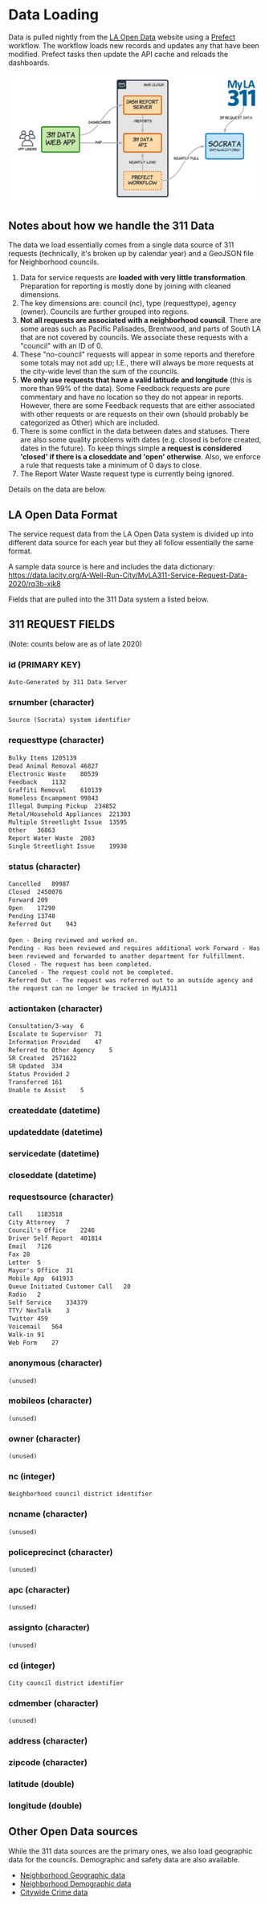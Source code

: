 # Data Loading

Data is pulled nightly from the [LA Open Data](https://data.lacity.org/) website using a [Prefect](https://www.prefect.io/) workflow. The workflow loads new records and updates any that have been modified. Prefect tasks then update the API cache and reloads the dashboards.

![Data Loading Process](images/data-arch.png)

## Notes about how we handle the 311 Data

The data we load essentially comes from a single data source of 311 requests (technically, it's broken up by calendar year) and a GeoJSON file for Neighborhood councils.

1. Data for service requests are **loaded with very little transformation**. Preparation for reporting is mostly done by joining with cleaned dimensions.
2. The key dimensions are: council (nc), type (requesttype), agency (owner). Councils are further grouped into regions.
3. **Not all requests are associated with a neighborhood council**. There are some areas such as Pacific Palisades, Brentwood, and parts of South LA that are not covered by councils. We associate these requests with a "council" with an ID of 0.
4. These "no-council" requests will appear in some reports and therefore some totals may not add up; I.E., there will always be more requests at the city-wide level than the sum of the councils.
5. **We only use requests that have a valid latitude and longitude** (this is more than 99% of the data). Some Feedback requests are pure commentary and have no location so they do not appear in reports. However, there are some Feedback requests that are either associated with other requests or are requests on their own (should probably be categorized as Other) which are included.
6. There is some conflict in the data between dates and statuses. There are also some quality problems with dates (e.g. closed is before created, dates in the future). To keep things simple **a request is considered 'closed' if there is a closeddate and 'open' otherwise**. Also, we enforce a rule that requests take a minimum of 0 days to close.
7. The Report Water Waste request type is currently being ignored.

Details on the data are below.

## LA Open Data Format

The service request data from the LA Open Data system is divided up into different data source for each year but they all follow essentially the same format.

A sample data source is here and includes the data dictionary:
https://data.lacity.org/A-Well-Run-City/MyLA311-Service-Request-Data-2020/rq3b-xjk8

Fields that are pulled into the 311 Data system a listed below.

## 311 REQUEST FIELDS

(Note: counts below are as of late 2020)

### id (PRIMARY KEY)

    Auto-Generated by 311 Data Server

### srnumber (character)

    Source (Socrata) system identifier

### requesttype (character)

    Bulky Items 1205139
    Dead Animal Removal 46827
    Electronic Waste    80539
    Feedback    1132
    Graffiti Removal    610139
    Homeless Encampment 99843
    Illegal Dumping Pickup  234852
    Metal/Household Appliances  221303
    Multiple Streetlight Issue  13595
    Other   36863
    Report Water Waste  2083
    Single Streetlight Issue    19938

### status (character)

    Cancelled   89987
    Closed  2450076
    Forward 209
    Open    17290
    Pending 13748
    Referred Out    943

    Open - Being reviewed and worked on. 
    Pending - Has been reviewed and requires additional work Forward - Has been reviewed and forwarded to another department for fulfillment. 
    Closed - The request has been completed. 
    Canceled - The request could not be completed. 
    Referred Out - The request was referred out to an outside agency and the request can no longer be tracked in MyLA311

### actiontaken (character)

    Consultation/3-way  6
    Escalate to Supervisor  71
    Information Provided    47
    Referred to Other Agency    5
    SR Created  2571622
    SR Updated  334
    Status Provided 2
    Transferred 161
    Unable to Assist    5

### createddate (datetime)

### updateddate (datetime)

### servicedate (datetime)

### closeddate (datetime)

### requestsource (character)

    Call    1183518
    City Attorney   7
    Council's Office    2246
    Driver Self Report  401814
    Email   7126
    Fax 28
    Letter  5
    Mayor's Office  31
    Mobile App  641933
    Queue Initiated Customer Call   20
    Radio   2
    Self Service    334379
    TTY/ NexTalk    3
    Twitter 459
    Voicemail   564
    Walk-in 91
    Web Form    27

### anonymous (character)

    (unused)

### mobileos (character)

    (unused)

### owner (character)

    (unused)

### nc (integer)

    Neighborhood council district identifier

### ncname (character)

    (unused)

### policeprecinct (character)

    (unused)

### apc (character)

    (unused)

### assignto (character)

    (unused)

### cd (integer)

    City council district identifier

### cdmember (character)

    (unused)

### address (character)

### zipcode (character)

### latitude (double)

### longitude (double)

## Other Open Data sources

While the 311 data sources are the primary ones, we also load geographic data for the councils. Demographic and safety data are also available.

* [Neighborhood Geographic data](https://geohub.lacity.org/datasets/neighborhood-council-boundaries-2018/data?geometry=-121.842%2C33.513%2C-115.019%2C35.101)
* [Neighborhood Demographic data](https://geohub.lacity.org/datasets/demographics-of-neighborhood-councils?geometry=-118.566%2C34.016%2C-118.140%2C34.116)
* [Citywide Crime data](https://data.lacity.org/Public-Safety/Crime-Data-from-2020-to-Present/2nrs-mtv8)
